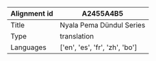 |Alignment id | A2455A4B5
| --- | --- 
|Title | Nyala Pema Dündul Series 
|Type | translation
|Languages | ['en', 'es', 'fr', 'zh', 'bo']